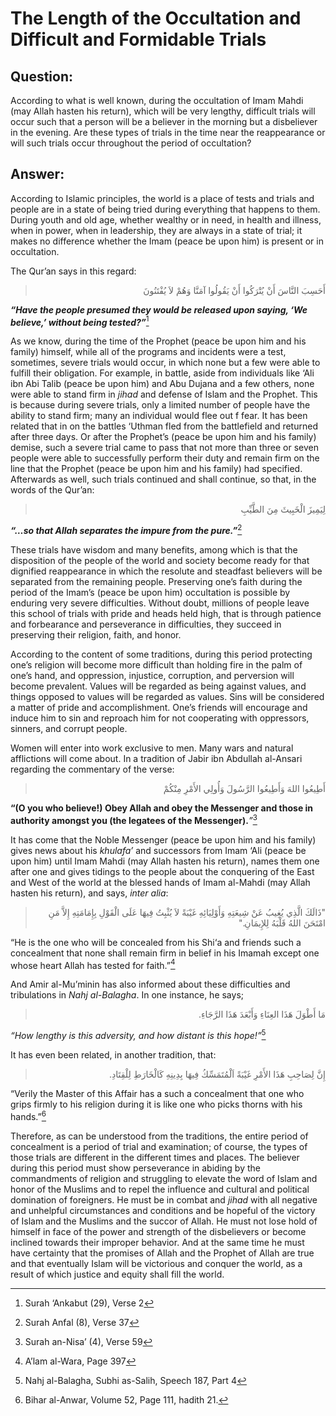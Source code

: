 The Length of the Occultation and Difficult and Formidable Trials
=================================================================

Question:
---------

According to what is well known, during the occultation of Imam Mahdi
(may Allah hasten his return), which will be very lengthy, difficult
trials will occur such that a person will be a believer in the morning
but a disbeliever in the evening. Are these types of trials in the time
near the reappearance or will such trials occur throughout the period of
occultation?

Answer:
-------

According to Islamic principles, the world is a place of tests and
trials and people are in a state of being tried during everything that
happens to them. During youth and old age, whether wealthy or in need,
in health and illness, when in power, when in leadership, they are
always in a state of trial; it makes no difference whether the Imam
(peace be upon him) is present or in occultation.

The Qur’an says in this regard:

<blockquote dir="rtl">
  <p>
أَحَسِبَ النَّاسَ أَنْ يُتْرَكُوا أَنْ يَقُولُوا آمَنَّا وَهُمْ لاَ
يُفْتَنُونَ
  </p>
</blockquote>

***“Have the people presumed they would be released upon saying, ‘We
believe,’ without being tested?”***[^1]

As we know, during the time of the Prophet (peace be upon him and his
family) himself, while all of the programs and incidents were a test,
sometimes, severe trials would occur, in which none but a few were able
to fulfill their obligation. For example, in battle, aside from
individuals like ‘Ali ibn Abi Talib (peace be upon him) and Abu Dujana
and a few others, none were able to stand firm in *jihad* and defense of
Islam and the Prophet. This is because during severe trials, only a
limited number of people have the ability to stand firm; many an
individual would flee out f fear. It has been related that in on the
battles ‘Uthman fled from the battlefield and returned after three days.
Or after the Prophet’s (peace be upon him and his family) demise, such a
severe trial came to pass that not more than three or seven people were
able to successfully perform their duty and remain firm on the line that
the Prophet (peace be upon him and his family) had specified. Afterwards
as well, such trials continued and shall continue, so that, in the words
of the Qur’an:

<blockquote dir="rtl">
  <p>
لِيَمِيزَ الْخَبِيثَ مِنَ الطَّيِّبِ
  </p>
</blockquote>

***“…so that Allah separates the impure from the pure.”***[^2]

These trials have wisdom and many benefits, among which is that the
disposition of the people of the world and society become ready for that
dignified reappearance in which the resolute and steadfast believers
will be separated from the remaining people. Preserving one’s faith
during the period of the Imam’s (peace be upon him) occultation is
possible by enduring very severe difficulties. Without doubt, millions
of people leave this school of trials with pride and heads held high,
that is through patience and forbearance and perseverance in
difficulties, they succeed in preserving their religion, faith, and
honor.

According to the content of some traditions, during this period
protecting one’s religion will become more difficult than holding fire
in the palm of one’s hand, and oppression, injustice, corruption, and
perversion will become prevalent. Values will be regarded as being
against values, and things opposed to values will be regarded as values.
Sins will be considered a matter of pride and accomplishment. One’s
friends will encourage and induce him to sin and reproach him for not
cooperating with oppressors, sinners, and corrupt people.

Women will enter into work exclusive to men. Many wars and natural
afflictions will come about. In a tradition of Jabir ibn Abdullah
al-Ansari regarding the commentary of the verse:

<blockquote dir="rtl">
  <p>
أَطِيعُوا اللهَ وَأَطِيعُوا الرَّسُولَ وَأُولِي الأَمْرِ مِنْكُمْ
  </p>
</blockquote>

**“(O you who believe!) Obey Allah and obey the Messenger and those in
authority amongst you (the legatees of the Messenger).***”*[^3]

It has come that the Noble Messenger (peace be upon him and his family)
gives news about his *khulafa’* and successors from Imam ‘Ali (peace be
upon him) until Imam Mahdi (may Allah hasten his return), names them one
after one and gives tidings to the people about the conquering of the
East and West of the world at the blessed hands of Imam al-Mahdi (may
Allah hasten his return), and says, *inter alia*:

<blockquote dir="rtl">
  <p>
"ذَالَكَ الَّذِي يُغِيبُ عَنْ شِيعَتِهِ وَأَوْلِيَائِهِ غَيْبَةً لاَ
يُثْبِتُ فِيهَا عَلَى الْقَوْلِ بِإِمَامَتِهِ إِلاَّ مَنِ امْتَحَنَ
اللهُ قَلْبَهُ لِلإِيمَانِ."
  </p>
</blockquote>

“He is the one who will be concealed from his Shi‘a and friends such a
concealment that none shall remain firm in belief in his Imamah except
one whose heart Allah has tested for faith.”[^4]

And Amir al-Mu’minin has also informed about these difficulties and
tribulations in *Nahj al-Balagha*. In one instance, he says;

<blockquote dir="rtl">
  <p>
مَا أَطْوَلَ هَذَا العِنَاءِ وَأَبْعَدَ هَذَا الرَّجَاءِ.
  </p>
</blockquote>

*“How lengthy is this adversity, and how distant is this hope!”*[^5]

It has even been related, in another tradition, that:

<blockquote dir="rtl">
  <p>
إِنَّ لِصَاحِبِ هَذَا الأَمْرِ غَيْبَةً اَلْمُتَمَسِّكُ فِيهَا
بِدِينِهِ كَالْخَارَطِ لِلْقِتَادِ.
  </p>
</blockquote>

“Verily the Master of this Affair has a such a concealment that one who
grips firmly to his religion during it is like one who picks thorns with
his hands.”[^6]

Therefore, as can be understood from the traditions, the entire period
of concealment is a period of trial and examination; of course, the
types of those trials are different in the different times and places.
The believer during this period must show perseverance in abiding by the
commandments of religion and struggling to elevate the word of Islam and
honor of the Muslims and to repel the influence and cultural and
political domination of foreigners. He must be in combat and *jihad*
with all negative and unhelpful circumstances and conditions and be
hopeful of the victory of Islam and the Muslims and the succor of Allah.
He must not lose hold of himself in face of the power and strength of
the disbelievers or become inclined towards their improper behavior. And
at the same time he must have certainty that the promises of Allah and
the Prophet of Allah are true and that eventually Islam will be
victorious and conquer the world, as a result of which justice and
equity shall fill the world.

[^1]: Surah ‘Ankabut (29), Verse 2

[^2]: Surah Anfal (8), Verse 37

[^3]: Surah an-Nisa’ (4), Verse 59

[^4]: A’lam al-Wara, Page 397

[^5]: Nahj al-Balagha, Subhi as-Salih, Speech 187, Part 4

[^6]: Bihar al-Anwar, Volume 52, Page 111, hadith 21.


